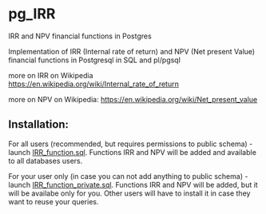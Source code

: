 # pg_IRR
IRR and NPV financial functions in Postgres


Implementation of IRR (Internal rate of return) and NPV (Net present Value) financial functions in Postgresql in SQL and pl/pgsql

more on IRR on Wikipedia
https://en.wikipedia.org/wiki/Internal_rate_of_return

more on NPV on Wikipedia:
https://en.wikipedia.org/wiki/Net_present_value

## Installation:
For all users (recommended, but requires permissions to public schema) - launch [IRR_function.sql](IRR_function.sql). Functions IRR and NPV will be added and available to all databases users.

For your user only (in case you can not add anything to public schema) - launch [IRR_function_private.sql](IRR_function_private.sql). Functions IRR and NPV will be added, but it will be availabe only for you. Other users will have to install it in case they want to reuse your queries.
